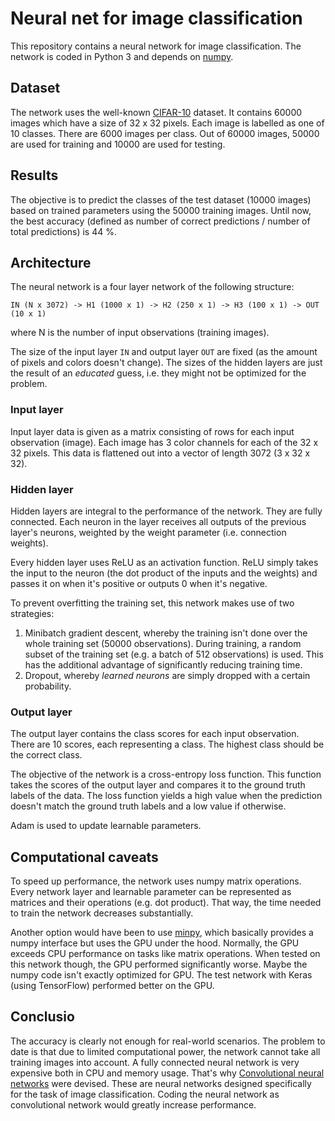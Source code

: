 Neural net for image classification
===
This repository contains a neural network for image classification. The network is coded in Python 3 and depends on
[numpy](http://www.numpy.org/).

Dataset
---
The network uses the well-known [CIFAR-10](https://www.cs.toronto.edu/~kriz/cifar.html) dataset. It contains 60000
images which have a size of 32 x 32 pixels. Each image is labelled as one of 10 classes. There are 6000 images per
class. Out of 60000 images, 50000 are used for training and 10000 are used for testing.

Results
---
The objective is to predict the classes of the test dataset (10000 images) based on trained parameters using the 50000
training images. Until now, the best accuracy (defined as number of correct predictions / number of total predictions)
is 44 %.

Architecture
---
The neural network is a four layer network of the following structure:

`IN (N x 3072) -> H1 (1000 x 1) -> H2 (250 x 1) -> H3 (100 x 1) -> OUT (10 x 1)`

where N is the number of input observations (training images).

The size of the input layer `IN` and output layer `OUT` are fixed (as the amount of pixels and colors doesn't change).
The sizes of the hidden layers are just the result of an _educated_ guess, i.e. they might not be optimized for the
problem.

### Input layer
Input layer data is given as a matrix consisting of rows for each input observation (image). Each image has 3 color
channels for each of the 32 x 32 pixels. This data is flattened out into a vector of length 3072 (3 x 32 x 32).

### Hidden layer
Hidden layers are integral to the performance of the network. They are fully connected. Each neuron in the layer
receives all outputs of the previous layer's neurons, weighted by the weight parameter (i.e. connection weights).

Every hidden layer uses ReLU as an activation function. ReLU simply takes the input to the neuron (the dot product of
the inputs and the weights) and passes it on when it's positive or outputs 0 when it's negative.

To prevent overfitting the training set, this network makes use of two strategies:
1. Minibatch gradient descent, whereby the training isn't done over the whole training set (50000 observations). During
training, a random subset of the training set (e.g. a batch of 512 observations) is used. This has the additional
advantage of significantly reducing training time.
2. Dropout, whereby _learned neurons_ are simply dropped with a certain probability.

### Output layer
The output layer contains the class scores for each input observation. There are 10 scores, each representing a class.
The highest class should be the correct class.

The objective of the network is a cross-entropy loss function. This function takes the scores of the output layer and
compares it to the ground truth labels of the data. The loss function yields a high value when the prediction doesn't
match the ground truth labels and a low value if otherwise.

Adam is used to update learnable parameters.

Computational caveats
---
To speed up performance, the network uses numpy matrix operations. Every network layer and learnable parameter can be
represented as matrices and their operations (e.g. dot product). That way, the time needed to train the network
decreases substantially.

Another option would have been to use [minpy](https://minpy.readthedocs.io/en/latest/index.html), which basically
provides a numpy interface but uses the GPU under the hood. Normally, the GPU exceeds CPU performance on tasks like
matrix operations. When tested on this network though, the GPU performed significantly worse. Maybe the numpy code isn't
exactly optimized for GPU. The test network with Keras (using TensorFlow) performed better on the GPU.


Conclusio
---
The accuracy is clearly not enough for real-world scenarios. The problem to date is that due to limited computational
power, the network cannot take all training images into account. A fully connected neural network is very expensive both
in CPU and memory usage. That's why
[Convolutional neural networks](https://en.wikipedia.org/wiki/Convolutional_neural_network) were devised. These are
neural networks designed specifically for the task of image classification. Coding the neural network as convolutional
network would greatly increase performance.